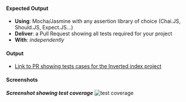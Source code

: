 #### Expected Output
- **Using**: Mocha/Jasmine with any assertion library of choice (Chai.JS, Should.JS, Expect.JS...)
- **Deliver**: a Pull Request showing all tests required for your project
- **With**: *independently*


#### Output

- [Link to PR showing tests cases for the Inverted index project](https://github.com/andela-eshaibu/inverted-index/pull/8)
#### Screenshots

**_Screenshot showing test coverage_**
![test coverage](https://cloud.githubusercontent.com/assets/25608317/23512572/5b542d3e-ff61-11e6-8b4d-36bd55290e2c.JPG)
